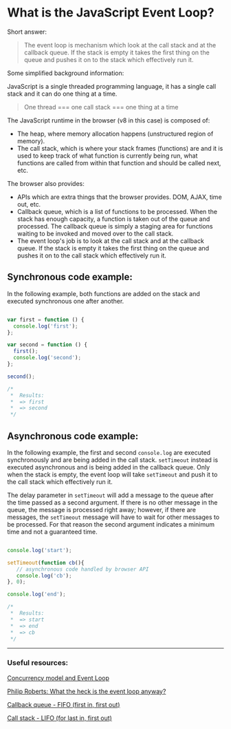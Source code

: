 ﻿# What is the JavaScript Event Loop?

Short answer:

> The event loop is mechanism which look at the call stack and at the callback queue. If the stack is empty it takes the first thing on the queue and pushes it on to the stack which effectively run it.

Some simplified background information:

JavaScript is a single threaded programming language, it has a single call stack and it can do one thing at a time.

> One thread === one call stack === one thing at a time

The JavaScript runtime in the browser (v8 in this case) is composed of:

- The heap, where memory allocation happens (unstructured region of memory).
- The call stack, which is where your stack frames (functions) are and it is used to keep track of what function is currently being run, what functions are called from within that function and should be called next, etc. 


The browser also provides:

- APIs which are extra things that the browser provides. DOM, AJAX, time out, etc.
- Callback queue, which is a list of functions to be processed. When the stack has enough capacity, a function is taken out of the queue and processed. The callback queue is simply a staging area for functions waiting to be invoked and moved over to the call stack.
- The event loop's job is to look at the call stack and at the callback queue. If the stack is empty it takes the first thing on the queue and pushes it on to the call stack which effectively run it.

## Synchronous code example:

In the following example, both functions are added on the stack and executed synchronous one after another.

```javascript

var first = function () {  
  console.log('first');
};

var second = function () {  
  first();
  console.log('second');
};

second();

/*
 *  Results:
 *  => first
 *  => second
 */

```

## Asynchronous code example:

In the following example, the first and second `console.log` are executed synchronously and are being added in the call stack. `setTimeout` instead is executed asynchronous and is being added in the callback queue. Only when the  stack is empty, the event loop will take `setTimeout` and push it to the call stack which effectively run it.

The delay parameter in `setTimeout` will add a message to the queue after the time passed as a second argument. If there is no other message in the queue, the message is processed right away; however, if there are messages, the `setTimeout` message will have to wait for other messages to be processed. For that reason the second argument indicates a minimum time and not a guaranteed time.

```javascript

console.log('start');

setTimeout(function cb(){
   // asynchronous code handled by browser API
   console.log('cb');
}, 0);

console.log('end');

/*
 *  Results:
 *  => start
 *  => end
 *  => cb
 */

```

---


### Useful resources:

[Concurrency model and Event Loop](https://developer.mozilla.org/en/docs/Web/JavaScript/EventLoop)

[Philip Roberts: What the heck is the event loop anyway?](https://www.youtube.com/watch?v=8aGhZQkoFbQ)

[Callback queue - FIFO (first in, first out)](https://en.wikipedia.org/wiki/FIFO_(computing_and_electronics))

[Call stack - LIFO (for last in, first out)](https://en.wikipedia.org/wiki/Stack_(abstract_data_type))
